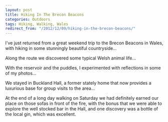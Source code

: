 ```yaml
---
layout: post
title: Hiking In The Brecon Beacons
categories: Outdoors
tags: Hiking, Walking, Wales
redirect_from: "/2012/12/09/hiking-in-the-brecon-beacons/"
---
```


I've just returned from a great weekend trip to the Brecon Beacons in Wales, with hiking in some stunningly beautiful countryside...


Along the route we discovered some typical Welsh animal life...



With the reservoir and the puddles, I experimented with reflections in some of my photos...



We stayed in Buckland Hall, a former stately home that now provides a luxurious base for group visits to the area...



At the end of a long day walking on Saturday we had definitely earned our place on those sofas in front of the fire, with the bonus that we were able to explore the well stocked bar in the Hall, and one discovery was a bottle of the local gin, which was excellent.